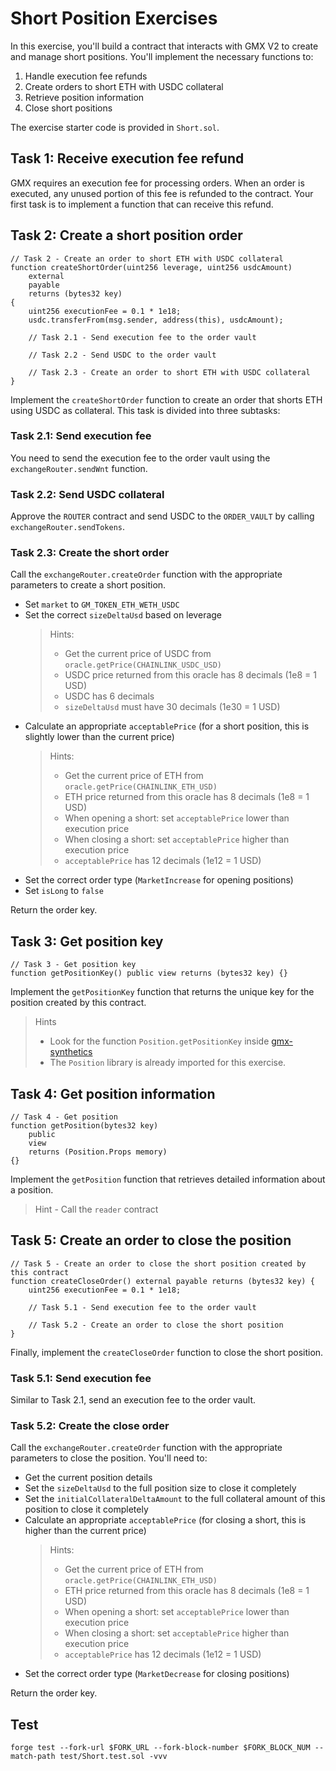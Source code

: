 # Short Position Exercises

In this exercise, you'll build a contract that interacts with GMX V2 to create and manage short positions. You'll implement the necessary functions to:

1. Handle execution fee refunds
2. Create orders to short ETH with USDC collateral
3. Retrieve position information
4. Close short positions

The exercise starter code is provided in `Short.sol`.

## Task 1: Receive execution fee refund

GMX requires an execution fee for processing orders. When an order is executed, any unused portion of this fee is refunded to the contract. Your first task is to implement a function that can receive this refund.

## Task 2: Create a short position order

```solidity
// Task 2 - Create an order to short ETH with USDC collateral
function createShortOrder(uint256 leverage, uint256 usdcAmount)
    external
    payable
    returns (bytes32 key)
{
    uint256 executionFee = 0.1 * 1e18;
    usdc.transferFrom(msg.sender, address(this), usdcAmount);

    // Task 2.1 - Send execution fee to the order vault

    // Task 2.2 - Send USDC to the order vault

    // Task 2.3 - Create an order to short ETH with USDC collateral
}
```

Implement the `createShortOrder` function to create an order that shorts ETH using USDC as collateral. This task is divided into three subtasks:

### Task 2.1: Send execution fee

You need to send the execution fee to the order vault using the `exchangeRouter.sendWnt` function.

### Task 2.2: Send USDC collateral

Approve the `ROUTER` contract and send USDC to the `ORDER_VAULT` by calling `exchangeRouter.sendTokens`.

### Task 2.3: Create the short order

Call the `exchangeRouter.createOrder` function with the appropriate parameters to create a short position.

- Set `market` to `GM_TOKEN_ETH_WETH_USDC`
- Set the correct `sizeDeltaUsd` based on leverage
  > Hints:
  >
  > - Get the current price of USDC from `oracle.getPrice(CHAINLINK_USDC_USD)`
  > - USDC price returned from this oracle has 8 decimals (1e8 = 1 USD)
  > - USDC has 6 decimals
  > - `sizeDeltaUsd` must have 30 decimals (1e30 = 1 USD)
- Calculate an appropriate `acceptablePrice` (for a short position, this is slightly lower than the current price)
  > Hints:
  >
  > - Get the current price of ETH from `oracle.getPrice(CHAINLINK_ETH_USD)`
  > - ETH price returned from this oracle has 8 decimals (1e8 = 1 USD)
  > - When opening a short: set `acceptablePrice` lower than execution price
  > - When closing a short: set `acceptablePrice` higher than execution price
  > - `acceptablePrice` has 12 decimals (1e12 = 1 USD)
- Set the correct order type (`MarketIncrease` for opening positions)
- Set `isLong` to `false`

Return the order key.

## Task 3: Get position key

```solidity
// Task 3 - Get position key
function getPositionKey() public view returns (bytes32 key) {}
```

Implement the `getPositionKey` function that returns the unique key for the position created by this contract.

> Hints
>
> - Look for the function `Position.getPositionKey` inside [gmx-synthetics](https://github.com/gmx-io/gmx-synthetics/blob/caf3dd8b51ad9ad27b0a399f668e3016fd2c14df/contracts/position/Position.sol#L191-L194)
> - The `Position` library is already imported for this exercise.

## Task 4: Get position information

```solidity
// Task 4 - Get position
function getPosition(bytes32 key)
    public
    view
    returns (Position.Props memory)
{}
```

Implement the `getPosition` function that retrieves detailed information about a position.

> Hint - Call the `reader` contract

## Task 5: Create an order to close the position

```solidity
// Task 5 - Create an order to close the short position created by this contract
function createCloseOrder() external payable returns (bytes32 key) {
    uint256 executionFee = 0.1 * 1e18;

    // Task 5.1 - Send execution fee to the order vault

    // Task 5.2 - Create an order to close the short position
}
```

Finally, implement the `createCloseOrder` function to close the short position.

### Task 5.1: Send execution fee

Similar to Task 2.1, send an execution fee to the order vault.

### Task 5.2: Create the close order

Call the `exchangeRouter.createOrder` function with the appropriate parameters to close the position. You'll need to:

- Get the current position details
- Set the `sizeDeltaUsd` to the full position size to close it completely
- Set the `initialCollateralDeltaAmount` to the full collateral amount of this position to close it completely
- Calculate an appropriate `acceptablePrice` (for closing a short, this is higher than the current price)
  > Hints:
  >
  > - Get the current price of ETH from `oracle.getPrice(CHAINLINK_ETH_USD)`
  > - ETH price returned from this oracle has 8 decimals (1e8 = 1 USD)
  > - When opening a short: set `acceptablePrice` lower than execution price
  > - When closing a short: set `acceptablePrice` higher than execution price
  > - `acceptablePrice` has 12 decimals (1e12 = 1 USD)
- Set the correct order type (`MarketDecrease` for closing positions)

Return the order key.

## Test

```shell
forge test --fork-url $FORK_URL --fork-block-number $FORK_BLOCK_NUM --match-path test/Short.test.sol -vvv
```

